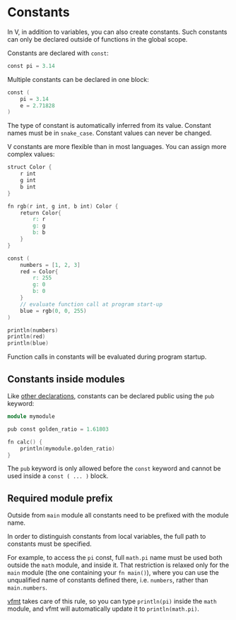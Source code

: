 # Constants

In V, in addition to variables, you can also create constants.
Such constants can only be declared outside of functions in the global scope.

Constants are declared with `const`:

```v
const pi = 3.14
```

Multiple constants can be declared in one block:

```v
const (
	pi = 3.14
	e = 2.71828
)
```

The type of constant is automatically inferred from its value.
Constant names must be in `snake_case`.
Constant values can never be changed.

V constants are more flexible than in most languages.
You can assign more complex values:

```v play
struct Color {
	r int
	g int
	b int
}

fn rgb(r int, g int, b int) Color {
	return Color{
		r: r
		g: g
		b: b
	}
}

const (
	numbers = [1, 2, 3]
	red = Color{
		r: 255
		g: 0
		b: 0
	}
	// evaluate function call at program start-up
	blue = rgb(0, 0, 255)
)

println(numbers)
println(red)
println(blue)
```

Function calls in constants will be evaluated during program startup.

## Constants inside modules

Like
[other declarations](../concepts/modules/overview.md#symbol-visibility),
constants can be declared public using the `pub` keyword:

```v oksyntax
module mymodule

pub const golden_ratio = 1.61803

fn calc() {
	println(mymodule.golden_ratio)
}
```

The `pub` keyword is only allowed before the `const` keyword and cannot be used inside
a `const ( ... )` block.

## Required module prefix

Outside from `main` module all constants need to be prefixed with the module name.

In order to distinguish constants from local variables, the full path to constants must be specified.

For example, to access the `pi` const, full `math.pi` name must be used both outside the `math`
module, and inside it.
That restriction is relaxed only for the `main` module (the one containing your `fn main()`),
where you can use the unqualified name of constants defined there, i.e. `numbers`, rather than `main.numbers`.

[vfmt](../tools/builtin-tools.md#v-fmt) takes care of this rule, so you can type `println(pi)` inside the `math` module,
and vfmt will automatically update it to `println(math.pi)`.
